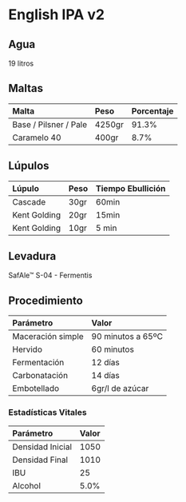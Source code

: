# English IPA v2

## Agua

19 litros

## Maltas

| Malta | Peso | Porcentaje |
| :--- | :--- | :--- |
| Base / Pilsner / Pale | 4250gr | 91.3% |
| Caramelo 40 | 400gr | 8.7% |

## Lúpulos

| Lúpulo | Peso | Tiempo Ebullición |
| :--- | :--- | :--- |
| Cascade | 30gr | 60min |
| Kent Golding | 20gr | 15min |
| Kent Golding | 10gr | 5 min |

## Levadura

SafAle™ S-04 - Fermentis

## Procedimiento

| Parámetro | Valor |
| :--- | :--- |
| Maceración simple | 90 minutos a 65ºC |
| Hervido | 60 minutos |
| Fermentación | 12 días |
| Carbonatación | 14 días |
| Embotellado | 6gr/l de azúcar |

### Estadísticas Vitales

| Parámetro | Valor |
| :--- | :--- |
| Densidad Inicial | 1050 |
| Densidad Final | 1010 |
| IBU | 25 |
| Alcohol | 5.0% |

